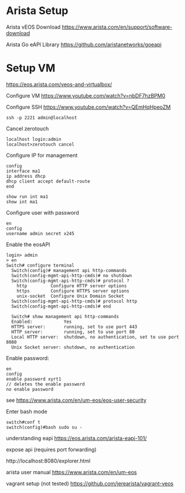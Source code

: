 # Arista Setup

Arista vEOS Download
https://www.arista.com/en/support/software-download

Arista Go eAPI Library
https://github.com/aristanetworks/goeapi

# Setup VM

https://eos.arista.com/veos-and-virtualbox/

Configure VM
https://www.youtube.com/watch?v=nbDF7hzBPM0

Configure SSH
https://www.youtube.com/watch?v=QEmHqHpeoZM

```text
ssh -p 2221 admin@localhost
```

Cancel zerotouch

```text
localhost login:admin
localhost>zerotouch cancel
```

Configure IP for management

```text
config
interface ma1
ip address dhcp
dhcp client accept default-route
end

show run int ma1
show int ma1
```

Configure user with password

```text
en
config
username admin secret x245
```

Enable the eosAPI

```text
login> admin
> en
Switch# configure terminal
  Switch(config)# management api http-commands
  Switch(config-mgmt-api-http-cmds)# no shutdown
  Switch(config-mgmt-api-http-cmds)# protocol ?
    http         Configure HTTP server options
    https        Configure HTTPS server options
    unix-socket  Configure Unix Domain Socket
  Switch(config-mgmt-api-http-cmds)# protocol http
  Switch(config-mgmt-api-http-cmds)# end

  Switch# show management api http-commands
  Enabled:            Yes
  HTTPS server:       running, set to use port 443
  HTTP server:        running, set to use port 80
  Local HTTP server:  shutdown, no authentication, set to use port 8080
  Unix Socket server: shutdown, no authentication
```

Enable password:

```text
en
config
enable password xyrt1
// deletes the enable password
no enable password
```

see https://www.arista.com/en/um-eos/eos-user-security

Enter bash mode

```text
switch#conf t
switch(config)#bash sudo su -
```

understanding eapi
https://eos.arista.com/arista-eapi-101/

expose api (requires port forwarding)
<!-- markdown-link-check-disable -->
http://localhost:8080/explorer.html
<!-- markdown-link-check-enable -->

arista user manual
https://www.arista.com/en/um-eos

vagrant setup (not tested)
https://github.com/jerearista/vagrant-veos
